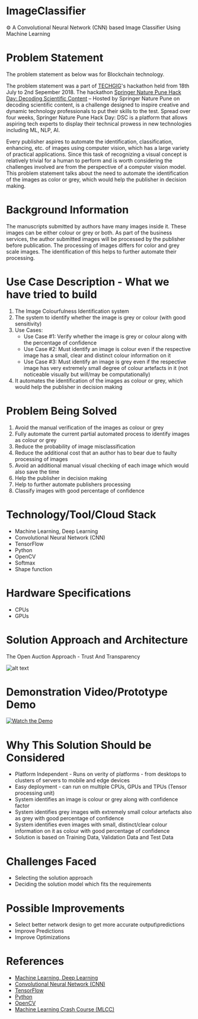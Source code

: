# ImageClassifier

⚙️ A Convolutional Neural Network (CNN) based Image Classifier Using Machine Learning

Problem Statement
==================

 The problem statement as below was for Blockchain technology.

The problem statement was a part of [TECHGIG](https://www.techgig.com)'s hackathon held from 18th July to 2nd Sepember 2018. The hackathon [Springer Nature Pune Hack Day: Decoding Scientific Content](https://www.techgig.com/hackathon/springernature-pune) – Hosted by Springer Nature Pune on decoding scientific content, is a challenge designed to inspire creative and dynamic technology professionals to put their skills to the test. Spread over four weeks, Springer Nature Pune Hack Day: DSC is a platform that allows aspiring tech experts to display their technical prowess in new technologies including ML, NLP, AI.

Every publisher aspires to automate the identification, classification, enhancing, etc. of images using computer vision, which has a large variety of practical applications. Since this task of recognizing a visual concept is relatively trivial for a human to perform and is worth considering the challenges involved are from the perspective of a computer vision model. This problem statement talks about the need to automate the identification of the images as color or grey, which would help the publisher in decision making.

Background Information
==================

The manuscripts submitted by authors have many images inside it. These images can be either colour or grey or both. As part of the business services, the author submitted images will be processed by the publisher before publication. The processing of images differs for color and grey scale images. The identification of this helps to further automate their processing.


Use Case Description - What we have tried to build
=====================

1. The Image Colourfulness Identification system
2. The system to identify whether the image is grey or colour (with good sensitivity)
3. Use Cases:
    * Use Case #1: Verify whether the image is grey or colour along with the percentage of confidence
    * Use Case #2: Must identify an image is colour even if the respective image has a small, clear and distinct colour information on it
    * Use Case #3: Must identify an image is grey even if the respective image has very extremely small degree of colour artefacts in it (not noticeable visually but will/may be computationally)
4. It automates the identification of the images as colour or grey, which would help the publisher in decision making


Problem Being Solved
=====================

1. Avoid the manual verification of the images as colour or grey
2. Fully automate the current partial automated process to identify images as colour or grey
3. Reduce the probability of image misclassification
4. Reduce the additional cost that an author has to bear due to faulty processing of images
5. Avoid an additional manual visual checking of each image which would also save the time
6. Help the publisher in decision making
7. Help to further automate publishers processing
8. Classify images with good percentage of confidence


Technology/Tool/Cloud Stack
=====================

* Machine Learning, Deep Learning
* Convolutional Neural Network (CNN)
* TensorFlow
* Python
* OpenCV
* Softmax
* Shape function


Hardware Specifications
=====================

* CPUs
* GPUs


Solution Approach and Architecture
=====================

The Open Auction Approach - Trust And Transparency

![alt text](https://github.com/sachinjegaonkar/ImageClassifier/blob/master/Architecture.jpg)


Demonstration Video/Prototype Demo
=====================

[![Watch the Demo](https://github.com/sachinjegaonkar/ImageClassifier/blob/master/Demo.jpg)](https://youtu.be/yo_97h_pUqE)


Why This Solution Should be Considered
=====================

* Platform Independent - Runs on verity of platforms - from desktops to clusters of servers to mobile and edge devices
* Easy deployment - can run on multiple CPUs, GPUs and TPUs (Tensor processing unit)
* System identifies an image is colour or grey along with confidence factor
* System identifies grey images with extremely small colour artefacts also as grey with good percentage of confidence
* System identifies even images with small, distinct/clear colour information on it as colour with good percentage of confidence
* Solution is based on Training Data, Validation Data and Test Data


Challenges Faced
=====================

* Selecting the solution approach
* Deciding the solution model which fits the requirements


Possible Improvements
=====================

* Select better network design to get more accurate output\predictions
* Improve Predictions
* Improve Optimizations


References
=====================

* [Machine Learning, Deep Learning](https://cv-tricks.com/tensorflow-tutorial/training-convolutional-neural-network-for-image-classification/amp/)
* [Convolutional Neural Network (CNN)](https://www.tensorflow.org/tutorials/images/deep_cnn)
* [TensorFlow](https://www.tensorflow.org/)
* [Python](http://www.learnpython.org/)
* [OpenCV](https://www.learnopencv.com/image-classification-using-convolutional-neural-networks-in-keras/)
* [Machine Learning Crash Course (MLCC)](https://developers.google.com/machine-learning/crash-course/)
